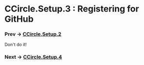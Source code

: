 # CCircle.Setup.3 : Registering for GitHub
### Prev -> [CCircle.Setup.2](setup2)

Don't do it!

### Next -> [CCircle.Setup.4](setup4)
